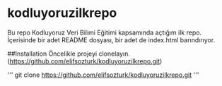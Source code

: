 # kodluyoruzilkrepo
Bu repo Kodluyoruz Veri Bilimi Eğitimi kapsamında açtığım ilk repo. İçerisinde bir adet README dosyası, bir adet de index.html barındırıyor.

##Installation
Öncelikle projeyi clonelayın.(https://github.com/elifsozturk/kodluyoruzilkrepo.git)

'''
git clone https://github.com/elifsozturk/kodluyoruzilkrepo.git
'''


